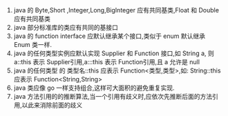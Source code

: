 1. java 的 Byte,Short ,Integer,Long,BigInteger 应有共同基类,Float 和 Double 应有共同基类
2. java 部分标准库的类应有共同的基接口
3. java 的 function interface 应默认继承某个接口,类似于 enum 默认继承 Enum 类一样.
4. java 的任何类型实例应默认实现 Supplier 和 Function 接口,如 String a, 则 a::this 表示 Supplier引用,a:::this 表示
   Function引用,且 a 允许是 null
5. java 的任何类型 的 类型名::this 应表示 Function<类型,类型>,如: String::this 应表示 Function<String,String>
6. java 类应像 go 一样支持组合,这样可大面积的避免重复实现.
7. java 方法引用的的推断算法,当一个引用有歧义时,应依次先推断后面的方法引用,以此来消除前面的歧义
